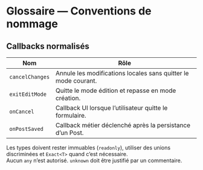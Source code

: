 # Glossaire — Conventions de nommage

## Callbacks normalisés

| Nom             | Rôle                                                           |
| --------------- | -------------------------------------------------------------- |
| `cancelChanges` | Annule les modifications locales sans quitter le mode courant. |
| `exitEditMode`  | Quitte le mode édition et repasse en mode création.            |
| `onCancel`      | Callback UI lorsque l’utilisateur quitte le formulaire.        |
| `onPostSaved`   | Callback métier déclenché après la persistance d’un Post.      |

Les types doivent rester immuables (`readonly`), utiliser des unions discriminées et `Exact<T>` quand c’est nécessaire.  
Aucun `any` n’est autorisé. `unknown` doit être justifié par un commentaire.
